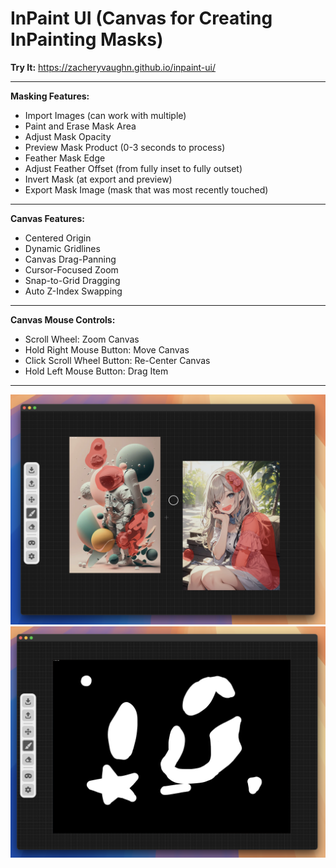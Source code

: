 # InPaint UI (Canvas for Creating InPainting Masks)
**Try It:** https://zacheryvaughn.github.io/inpaint-ui/

___
**Masking Features:**
- Import Images (can work with multiple)
- Paint and Erase Mask Area
- Adjust Mask Opacity
- Preview Mask Product (0-3 seconds to process)
- Feather Mask Edge
- Adjust Feather Offset (from fully inset to fully outset)
- Invert Mask (at export and preview)
- Export Mask Image (mask that was most recently touched)

___
**Canvas Features:**
- Centered Origin
- Dynamic Gridlines
- Canvas Drag-Panning
- Cursor-Focused Zoom
- Snap-to-Grid Dragging
- Auto Z-Index Swapping

___
**Canvas Mouse Controls:**
- Scroll Wheel: Zoom Canvas
- Hold Right Mouse Button: Move Canvas
- Click Scroll Wheel Button: Re-Center Canvas
- Hold Left Mouse Button: Drag Item

___
![Image](images/image.png)
![Image](images/image2.png)